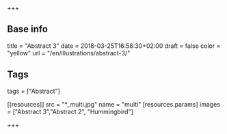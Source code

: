 +++

## Base info
title = "Abstract 3"
date = 2018-03-25T16:58:30+02:00
draft = false
color = "yellow"
url = "/en/illustrations/abstract-3/"

## Tags
tags = ["Abstract"]

[[resources]]
  src = "*_multi.jpg"
  name = "multi"
 [resources.params]
    images = ["Abstract 3","Abstract 2", "Hummingbird"]

+++
